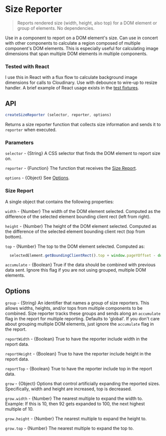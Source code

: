 # Size Reporter
> Reports rendered size (width, height, also top) for a DOM element or group of elements.
> No dependencies.

Use in a component to report on a DOM element's size. Can use in concert with other components to calculate a region composed of multiple component's DOM elements. This is especially useful for calculating image dimensions that span multiple DOM elements in multiple components.

### Tested with React
I use this in React with a flux flow to calculate background image dimensions for calls to Cloudinary.
Use with debounce to wire-up to resize handler. A brief example of React usage exists in the [test fixtures](/src/tests/fixtures/Simple.jsx).

## API

```javascript
createSizeReporter (selector, reporter, options)
```
Returns a size reporter function that collects size information and sends it to `reporter` when executed.

### Parameters

`selector` - {String} A CSS selector that finds the DOM element to report size on.

`reporter` - {Function} The function that receives the [Size Report](#Size-Report).

`options` - {Object} See [Options](#Options).

### Size Report
A single object that contains the following properties:

`width` - {Number} The width of the DOM element selected.
  Computed as the difference of the selected element bounding client rect (left from right).

`height` - {Number} The height of the DOM element selected.
  Computed as the difference of the selected element bounding client rect (top from bottom).

`top` - {Number} The top to the DOM element selected. Computed as:
```javascript
  selectedElement.getBoundingClientRect().top + window.pageYOffset - document.documentElement.clientTop;
```

`accumulate` - {Boolean} True if the data should be combined with previous data sent.
  Ignore this flag if you are not using grouped, multiple DOM elements.

## Options

`group` - {String} An identifier that names a group of size reporters. This allows widths, heights, and/or tops from multiple components to be combined. Size reporter tracks these groups and sends along an `accumulate` flag in the report for multiple reporting. Defaults to 'global'. If you don't care about grouping multiple DOM elements, just ignore the `accumulate` flag in the report.

`reportWidth` - {Boolean} True to have the reporter include width in the report data.

`reportHeight` - {Boolean} True to have the reporter include height in the report data.

`reportTop` - {Boolean} True to have the reporter include top in the report data.

`grow` - {Object} Options that control artificially expanding the reported sizes. Specifically, width and height are increased, top is decreased.

  `grow.width` - {Number} The nearest multiple to expand the width to.
    Example: If this is 10, then 92 gets expanded to 100, the next highest multiple of 10.

  `grow.height` - {Number} The nearest multiple to expand the height to.

  `grow.top` - {Number} The nearest multiple to expand the top to.
